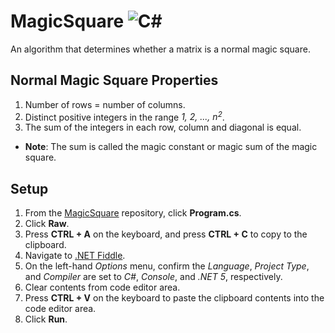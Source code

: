 # MagicSquare <img alt="C#" src="https://img.shields.io/badge/c%23-%23239120.svg?&style=for-the-badge&logo=c-sharp&logoColor=white"/>
An algorithm that determines whether a matrix is a normal magic square.

## Normal Magic Square Properties
1. Number of rows = number of columns.
2. Distinct positive integers in the range _1, 2, ..., n<sup>2<sup>_.
3. The sum of the integers in each row, column and diagonal is equal. 
  * **Note**: The sum is called the magic constant or magic sum of the magic square.

## Setup
1. From the [MagicSquare](https://github.com/bryangalindo/magicsquare) repository, click **Program.cs**.
2. Click **Raw**.
3. Press **CTRL + A** on the keyboard, and press **CTRL + C** to copy to the clipboard.
4. Navigate to [.NET Fiddle](https://dotnetfiddle.net/ ".NET Fiddle").
5. On the left-hand _Options_ menu, confirm the _Language_, _Project Type_, and _Compiler_ are set to _C#_, _Console_, and _.NET 5_, respectively.
6. Clear contents from code editor area.
7. Press **CTRL + V** on the keyboard to paste the clipboard contents into the code editor area.
8. Click **Run**.

